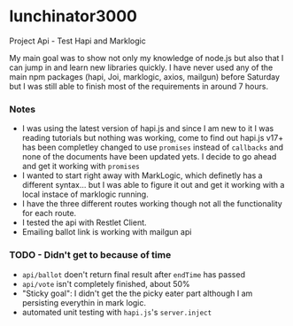 # lunchinator3000
Project Api - Test Hapi and Marklogic

My main goal was to show not only my knowledge of node.js but also that I can jump in and learn new libraries quickly. I have never used any of the main npm packages (hapi, Joi, marklogic, axios, mailgun) before Saturday but I was still able to finish most of the requirements in around 7 hours.

### Notes
* I was using the latest version of hapi.js and since I am new to it I was reading tutorials but nothing was working, come to find out hapi.js v17+ has been completley changed to use `promises` instead of `callbacks` and none of the documents have been updated yets. I decide to go ahead and get it working with `promises`
* I wanted to start right away with MarkLogic, which definetly has a different syntax... but I was able to figure it out and get it working with a local instace of marklogic running.
* I have the three different routes working though not all the functionality for each route.
* I tested the api with Restlet Client. 
* Emailing ballot link is working with mailgun api
### TODO - Didn't get to because of time
* `api/ballot` doen't return final result after `endTime` has passed
* `api/vote` isn't completely finished, about 50%
* "Sticky goal": I didn't get the the picky eater part although I am persisting everythin in mark logic.
* automated unit testing with `hapi.js`'s `server.inject`
